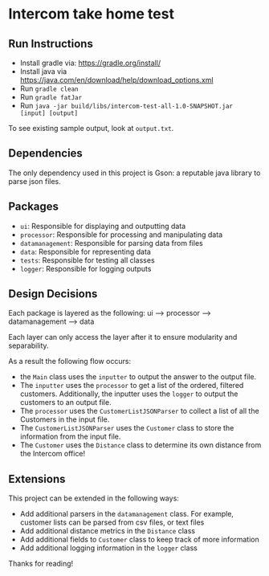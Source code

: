 # Intercom take home test

## Run Instructions

- Install gradle via: https://gradle.org/install/
- Install java via https://java.com/en/download/help/download_options.xml
- Run `gradle clean`
- Run `gradle fatJar`
- Run `java -jar build/libs/intercom-test-all-1.0-SNAPSHOT.jar [input] [output]`

To see existing sample output, look at `output.txt`.

## Dependencies
The only dependency used in this project is Gson: a reputable java library to parse json files. 

## Packages

- `ui`: Responsible for displaying and outputting data
- `processor`: Responsible for processing and manipulating data
- `datamanagement`: Responsible for parsing data from files
- `data`: Responsible for representing data
- `tests`: Responsible for testing all classes
- `logger`: Responsible for logging outputs

## Design Decisions
Each package is layered as the following:
ui --> processor --> datamanagement --> data

Each layer can only access the layer after it to ensure modularity and separability.

As a result the following flow occurs:

- the `Main` class uses the `inputter` to output the answer to the output file.
- The `inputter` uses the `processor` to get a list of the ordered, filtered customers. Additionally, the inputter uses the `logger` to output the customers to an output file.
- The `processor` uses the `CustomerListJSONParser` to collect a list of all the Customers in the input file. 
- The `CustomerListJSONParser` uses the `Customer` class to store the information from the input file. 
- The `Customer` uses the `Distance` class to determine its own distance from the Intercom office!

## Extensions
This project can be extended in the following ways:

- Add additional parsers in the `datamanagement` class. For example, customer lists can be parsed from csv files, or text files
- Add additional distance metrics in the `Distance` class
- Add additional fields to `Customer` class to keep track of more information
- Add additional logging information in the `logger` class



Thanks for reading!



